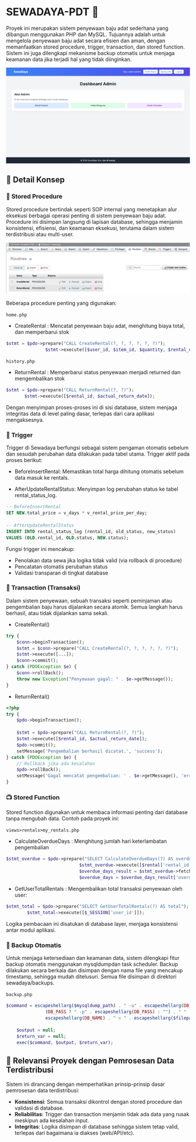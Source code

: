 # SEWADAYA-PDT 👘
Proyek ini merupakan sistem penyewaan baju adat sederhana yang dibangun menggunakan PHP dan MySQL. Tujuannya adalah untuk mengelola penyewaan baju adat secara efisien dan aman, dengan memanfaatkan stored procedure, trigger, transaction, dan stored function. Sistem ini juga dilengkapi mekanisme backup otomatis untuk menjaga keamanan data jika terjadi hal yang tidak diinginkan. 

![Home](assets/img/home.png)

## 📌 Detail Konsep

### 🧠 Stored Procedure
Stored procedure bertindak seperti SOP internal yang menetapkan alur eksekusi berbagai operasi penting di sistem penyewaan baju adat. Procedure ini disimpan langsung di lapisan database, sehingga menjamin konsistensi, efisiensi, dan keamanan eksekusi, terutama dalam sistem terdistribusi atau multi-user.

![Procedure](assets/img/procedure.png)

Beberapa procedure penting yang digunakan:

`home.php`
* CreateRental : Mencatat penyewaan baju adat, menghitung biaya total, dan memperbarui stok
 ```php
$stmt = $pdo->prepare("CALL CreateRental(?, ?, ?, ?, ?, ?)"); 
                $stmt->execute([$user_id, $item_id, $quantity, $rental_date, $return_date, $item_data['rental_price_per_day']]);
 ```

`history.php`
* ReturnRental : Memperbarui status penyewaan menjadi returned dan mengembalikan stok
 ```php
$stmt = $pdo->prepare("CALL ReturnRental(?, ?)");
        $stmt->execute([$rental_id, $actual_return_date]);
 ```

Dengan menyimpan proses-proses ini di sisi database, sistem menjaga integritas data di level paling dasar, terlepas dari cara aplikasi mengaksesnya.

### 🚨 Trigger
Trigger di Sewadaya berfungsi sebagai sistem pengaman otomatis sebelum dan sesudah perubahan data dilakukan pada tabel utama.
Trigger aktif pada proses berikut:

* BeforeInsertRental: Memastikan total harga dihitung otomatis sebelum data masuk ke rentals.

* AfterUpdateRentalStatus: Menyimpan log perubahan status ke tabel rental_status_log.

```sql
-- BeforeInsertRental
SET NEW.total_price = v_days * v_rental_price_per_day;

-- AfterUpdateRentalStatus
INSERT INTO rental_status_log (rental_id, old_status, new_status)
VALUES (OLD.rental_id, OLD.status, NEW.status);
```

Fungsi trigger ini mencakup:
* Penolakan data sewa jika logika tidak valid (via rollback di procedure)
* Pencatatan otomatis perubahan status
* Validasi transparan di tingkat database


### 🔄 Transaction (Transaksi)
Dalam sistem penyewaan, sebuah transaksi seperti peminjaman atau pengembalian baju harus dijalankan secara atomik. Semua langkah harus berhasil, atau tidak dijalankan sama sekali.

* CreateRental()
```php
try {
    $conn->beginTransaction();
    $stmt = $conn->prepare("CALL CreateRental(?, ?, ?, ?, ?, ?)");
    $stmt->execute([...]);
    $conn->commit();
} catch (PDOException $e) {
    $conn->rollBack();
    throw new Exception("Penyewaan gagal: " . $e->getMessage());
}
```

* ReturnRental()
```php
<?php
try {
    $pdo->beginTransaction();

    $stmt = $pdo->prepare("CALL ReturnRental(?, ?)");
    $stmt->execute([$rental_id, $actual_return_date]);
    $pdo->commit();
    setMessage('Pengembalian berhasil dicatat.', 'success');
} catch (PDOException $e) {
    // Rollback jika ada kesalahan
    $pdo->rollBack();
    setMessage('Gagal mencatat pengembalian: ' . $e->getMessage(), 'error');
}
```

### 📺 Stored Function

Stored function digunakan untuk membaca informasi penting dari database tanpa mengubah data. Contoh pada proyek ini:

`views>rentals>my_rentals.php`

* CalculateOverdueDays : Menghitung jumlah hari keterlambatan pengembalian
```php
$stmt_overdue = $pdo->prepare("SELECT CalculateOverdueDays(?) AS overdue_days");
                            $stmt_overdue->execute([$rental['rental_id']]);
                            $overdue_days_result = $stmt_overdue->fetch(PDO::FETCH_ASSOC);
                            $overdue_days = $overdue_days_result['overdue_days'];
 ```

* GetUserTotalRentals : Mengembalikan total transaksi penyewaan oleh user:
```php
$stmt_total = $pdo->prepare("SELECT GetUserTotalRentals(?) AS total");
        $stmt_total->execute([$_SESSION['user_id']]);
 ```

Logika pembacaan ini disatukan di database layer, menjaga konsistensi antar modul aplikasi.


### 🔄 Backup Otomatis

Untuk menjaga ketersediaan dan keamanan data, sistem dilengkapi fitur backup otomatis menggunakan mysqldumpdan task scheduler. Backup dilakukan secara berkala dan disimpan dengan nama file yang mencakup timestamp, sehingga mudah ditelusuri. Semua file disimpan di direktori sewadaya/backups.

`backup.php`
```php
$command = escapeshellarg($mysqldump_path) . " -u" . escapeshellarg(DB_USER) .
               (DB_PASS ? " -p" . escapeshellarg(DB_PASS) : "") . " " .
               escapeshellarg(DB_NAME) . " > " . escapeshellarg($filepath) . " 2>&1"; 

    $output = null;
    $return_var = null;
    exec($command, $output, $return_var);
```

## 🧩 Relevansi Proyek dengan Pemrosesan Data Terdistribusi
Sistem ini dirancang dengan memperhatikan prinsip-prinsip dasar pemrosesan data terdistribusi:
* **Konsistensi**: Semua transaksi dikontrol dengan stored procedure dan validasi di database.
* **Reliabilitas**: Trigger dan transaction menjamin tidak ada data yang rusak meskipun ada kesalahan input.
* **Integritas**: Logika disimpan di database sehingga sistem tetap valid, terlepas dari bagaimana ia diakses (web/API/etc).
